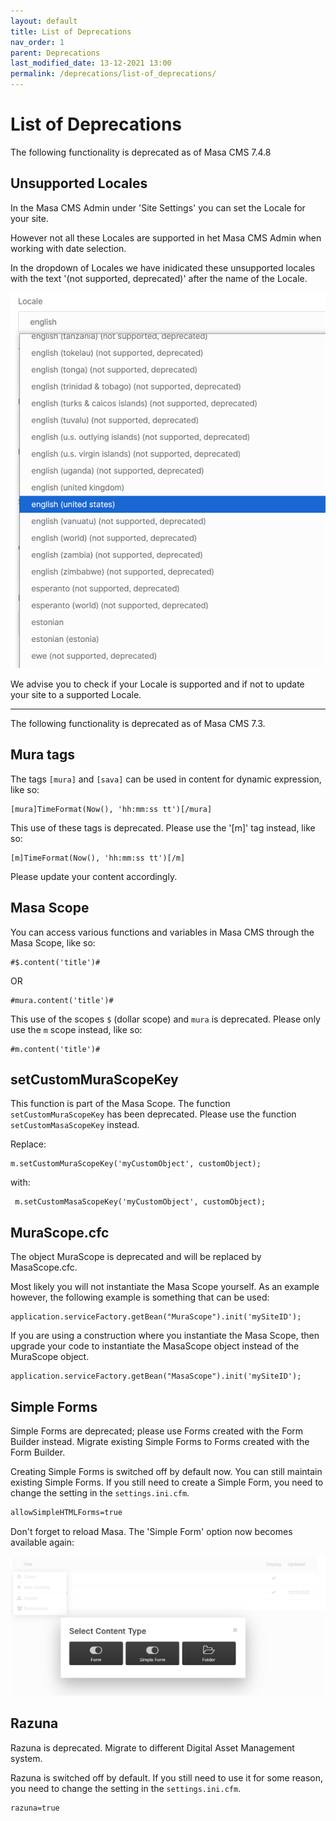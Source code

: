 ```yaml
---
layout: default
title: List of Deprecations
nav_order: 1
parent: Deprecations
last_modified_date: 13-12-2021 13:00
permalink: /deprecations/list-of_deprecations/
---
```


# List of Deprecations

The following functionality is deprecated as of Masa CMS 7.4.8

## Unsupported Locales

In the Masa CMS Admin under 'Site Settings' you can set the Locale for your site.

However not all these Locales are supported in het Masa CMS Admin when working with date selection.

In the dropdown of Locales we have inidicated these unsupported locales with the text '(not supported, deprecated)' after the name of the Locale.

![](/assets/06_deprecations/list_of_deprecations/deprecations_supported_locales.png)

We advise you to check if your Locale is supported and if not to update your site to a supported Locale.

---

The following functionality is deprecated as of Masa CMS 7.3.

## Mura tags

The tags `[mura]` and `[sava]` can be used in content for dynamic expression, like so:

```cfscript
[mura]TimeFormat(Now(), 'hh:mm:ss tt')[/mura]
```

This use of these tags is deprecated. Please use the '[m]' tag instead, like so:

```cfscript
[m]TimeFormat(Now(), 'hh:mm:ss tt')[/m]
```

Please update your content accordingly.

## Masa Scope

You can access various functions and variables in Masa CMS through the Masa Scope, like so:

```cfscript
#$.content('title')#
```

OR

```cfscript
#mura.content('title')#
```

This use of the scopes `$` (dollar scope) and `mura` is deprecated. Please only use the `m` scope instead, like so:

```cfscript
#m.content('title')#
```

## setCustomMuraScopeKey

This function is part of the Masa Scope. The function `setCustomMuraScopeKey` has been deprecated.
Please use the function `setCustomMasaScopeKey` instead.

Replace:

```cfscript
m.setCustomMuraScopeKey('myCustomObject', customObject);
```

with:

```cfscript
 m.setCustomMasaScopeKey('myCustomObject', customObject);
```

## MuraScope.cfc

The object MuraScope is deprecated and will be replaced by MasaScope.cfc.

Most likely you will not instantiate the Masa Scope yourself.
As an example however, the following example is something that can be used:

```cfscript
application.serviceFactory.getBean("MuraScope").init('mySiteID');
```

If you are using a construction where you instantiate the Masa Scope, then upgrade your code to instantiate the MasaScope object instead of the MuraScope object.

```cfscript
application.serviceFactory.getBean("MasaScope").init('mySiteID');
```

## Simple Forms

Simple Forms are deprecated; please use Forms created with the Form Builder instead.
Migrate existing Simple Forms to Forms created with the Form Builder.

Creating Simple Forms is switched off by default now. You can still maintain existing Simple Forms.
If you still need to create a Simple Form, you need to change the setting in the `settings.ini.cfm`.

```markdown
allowSimpleHTMLForms=true
```

Don't forget to reload Masa.
The 'Simple Form' option now becomes available again:

![](/assets/06_deprecations/list_of_deprecations/deprecation_simple_forms_2.png)

## Razuna

Razuna is deprecated. Migrate to different Digital Asset Management system.

Razuna is switched off by default. If you still need to use it for some reason, you need to change the setting in the `settings.ini.cfm`.

```markdown
razuna=true
```
